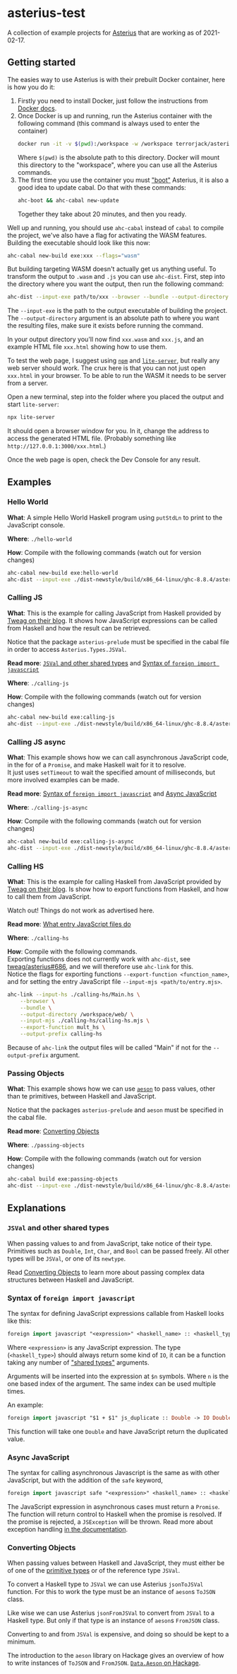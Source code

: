 # asterius-test

A collection of example projects for [Asterius](https://github.com/tweag/asterius/)
that are working as of 2021-02-17.

## Getting started

The easies way to use Asterius is with their prebuilt Docker container, here is
how you do it:

1. Firstly you need to install Docker, just follow the instructions from
   [Docker docs](https://docs.docker.com/get-docker/).
2. Once Docker is up and running, run the Asterius container with the following
   command (this command is always used to enter the container)
   ```sh
   docker run -it -v $(pwd):/workspace -w /workspace terrorjack/asterius
   ```
   Where `$(pwd)` is the absolute path to this directory. Docker will mount this
   directory to the "workspace", where you can use all the Asterius commands.
3. The first time you use the container you must ["boot"](https://asterius.netlify.app/architecture.html#about-booting)
   Asterius, it is also a good idea to update cabal. Do that with these
   commands:
   ```sh
   ahc-boot && ahc-cabal new-update
   ```
   Together they take about 20 minutes, and then you ready.

Well up and running, you should use `ahc-cabal` instead of `cabal` to compile
the project, we've also have a flag for activating the WASM features.
Building the executable should look like this now:
```sh
ahc-cabal new-build exe:xxx --flags="wasm"
```

But building targeting WASM doesn't actually get us anything useful. To
transform the output to `.wasm` and `.js` you can use `ahc-dist`. First, step
into the directory where you want the output, then run the following command:
```sh
ahc-dist --input-exe path/to/xxx --browser --bundle --output-directory /workspace/web/
```
The `--input-exe` is the path to the output executable of building the project.
The `--output-directory` argument is an absolute path to where you want the
resulting files, make sure it exists before running the command.

In your output directory you'll now find `xxx.wasm` and `xxx.js`, and an example
HTML file `xxx.html` showing how to use them.

To test the web page, I suggest using [`npm`](https://www.npmjs.com/) and
[`lite-server`](https://www.npmjs.com/package/lite-server), but really any web
server should work. The crux here is that you can not just open `xxx.html` in
your browser. To be able to run the WASM it needs to be server from a server.

Open a new terminal, step into the folder where you placed the output and start
`lite-server`:
```sh
npx lite-server
```
It should open a browser window for you. In it, change the address to access the
generated HTML file. (Probably something like `http://127.0.0.1:3000/xxx.html`.)

Once the web page is open, check the Dev Console for any result.

## Examples

### Hello World

**What**: A simple Hello World Haskell program using `putStdLn` to print to the
JavaScript console.

**Where**: `./hello-world`

**How**: Compile with the following commands (watch out for version changes)
```sh
ahc-cabal new-build exe:hello-world
ahc-dist --input-exe ./dist-newstyle/build/x86_64-linux/ghc-8.8.4/asterius-test-0.1.0.0/x/hello-world/opt/build/hello-world/hello-world --browser --bundle --output-directory /workspace/web/
```

### Calling JS

**What**: This is the example for calling JavaScript from Haskell provided by
[Tweag on their blog](https://www.tweag.io/blog/2018-09-12-asterius-ffi/). It
shows how JavaScript expressions can be called from Haskell and how the result
can be retrieved.

Notice that the package `asterius-prelude` must be specified in the cabal file
in order to access `Asterius.Types.JSVal`.

**Read more**: [`JSVal` and other shared types](###JSVal-and-other-shared-types)
and [Syntax of `foreign import javascript`](###Syntax-of-foreign-import-javascript)

**Where**: `./calling-js`

**How**: Compile with the following commands (watch out for version changes)
```sh
ahc-cabal new-build exe:calling-js
ahc-dist --input-exe ./dist-newstyle/build/x86_64-linux/ghc-8.8.4/asterius-test-0.1.0.0/x/calling-js/opt/build/calling-js/calling-js --browser --bundle --output-directory /workspace/web/
```

### Calling JS async

**What**: This example shows how we can call asynchronous JavaScript code, in
the for of a `Promise`, and make Haskell wait for it to resolve.  
It just uses `setTimeout` to wait the specified amount of milliseconds, but more
involved examples can be made.

**Read more**: [Syntax of `foreign import javascript`](###Syntax-of-foreign-import-javascript)
and [Async JavaScript](###Async-JavaScript)

**Where**: `./calling-js-async`

**How**: Compile with the following commands (watch out for version changes)
```sh
ahc-cabal new-build exe:calling-js-async
ahc-dist --input-exe ./dist-newstyle/build/x86_64-linux/ghc-8.8.4/asterius-test-0.1.0.0/x/calling-js-async/opt/build/calling-js-async/calling-js-async --browser --bundle --output-directory /workspace/web/
```

### Calling HS

**What**: This is the example for calling Haskell from JavaScript provided by
[Tweag on their blog](https://www.tweag.io/blog/2018-09-12-asterius-ffi/). Is
show how to export functions from Haskell, and how to call them from JavaScript.

Watch out! Things do not work as advertised here.

**Read more**: [What entry JavaScript files do](https://asterius.netlify.app/ahc-link.html#input-mjs-arg)

**Where**: `./calling-hs`

**How**: Compile with the following commands.  
Exporting functions does not currently work with `ahc-dist`, see [tweag/asterius#686](https://github.com/tweag/asterius/issues/686),
and we will therefore use `ahc-link` for this.  
Notice the flags for exporting functions `--export-function <function_name>`,
and for setting the entry JavaScript file `--input-mjs <path/to/entry.mjs>`.
```sh
ahc-link --input-hs ./calling-hs/Main.hs \
	--browser \
	--bundle \
	--output-directory /workspace/web/ \
	--input-mjs ./calling-hs/calling-hs.mjs \
	--export-function mult_hs \
	--output-prefix calling-hs
```
Because of `ahc-link` the output files will be called "Main" if not for the
`--output-prefix` argument.

### Passing Objects

**What**: This example shows how we can use [`aeson`](https://hackage.haskell.org/package/aeson)
to pass values, other than te primitives, between Haskell and JavaScript.

Notice that the packages `asterius-prelude` and `aeson` must be specified in the
cabal file.

**Read more**: [Converting Objects](###Converting-Objects)

**Where**: `./passing-objects`

**How**: Compile with the following commands (watch out for version changes)
```sh
ahc-cabal build exe:passing-objects
ahc-dist --input-exe ./dist-newstyle/build/x86_64-linux/ghc-8.8.4/asterius-test-0.1.0.0/x/passing-objects/opt/build/passing-objects/passing-objects --browser --bundle --output-directory /workspace/web/
```

## Explanations

### `JSVal` and other shared types

When passing values to and from JavaScript, take notice of their type.
Primitives such as `Double`, `Int`, `Char`, and `Bool` can be passed freely. All
other types will be `JSVal`, or one of its `newtype`.

Read [Converting Objects](###Converting-Objects) to learn more about passing
complex data structures between Haskell and JavaScript.

### Syntax of `foreign import javascript`

The syntax for defining JavaScript expressions callable from Haskell looks like
this:

```haskell
foreign import javascript "<expression>" <haskell_name> :: <haskell_type>
```

Where `<expression>` is any JavaScript expression. The type (`<haskell_type>`)
should always return some kind of `IO`, it can be a function taking any number
of ["shared types"](###JSVal-and-other-shared-types) arguments.

Arguments will be inserted into the expression at `$n` symbols. Where `n` is the
one based index of the argument. The same index can be used multiple times.

An example:
```haskell
foreign import javascript "$1 + $1" js_duplicate :: Double -> IO Double
```
This function will take one `Double` and have JavaScript return the duplicated
value.

### Async JavaScript

The syntax for calling asynchronous Javascript is the same as with other
JavaScript, but with the addition of the `safe` keyword,

```haskell
foreign import javascript safe "<expression>" <haskell_name> :: <haskell_type>
```

The JavaScript expression in asynchronous cases must return a `Promise`. The
function will return control to Haskell when the promise is resolved. If the
promise is rejected, a `JSException` will be thrown. Read more about exception
handling [in the documentation](https://asterius.netlify.app/jsffi.html#error-handling-in-jsffi-imports).

### Converting Objects

When passing values between Haskell and JavaScript, they must either be of one
of the [primitive types](###JSVal-and-other-shared-types) or of the reference
type `JSVal`.

To convert a Haskell type to `JSVal` we can use Asterius
`jsonToJSVal` function. For this to work the type must be an instance of
`aeson`s `ToJSON` class.

Like wise we can use Asterius `jsonFromJSVal` to convert from `JSVal` to a
Haskell type. But only if that type is an instance of `aeson`s `FromJSON` class.

Converting to and from `JSVal` is expensive, and doing so should be kept to a
minimum.

The introduction to the `aeson` library on Hackage gives an overview of how to
write instances of `ToJSON` and `FromJSON`. [`Data.Aeson` on Hackage](https://hackage.haskell.org/package/aeson-1.5.5.1/docs/Data-Aeson.html).
